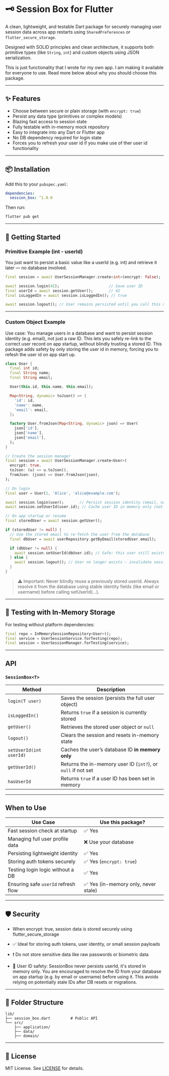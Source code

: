 <!--
This README describes the package. If you publish this package to pub.dev,
this README's contents appear on the landing page for your package.

For information about how to write a good package README, see the guide for
[writing package pages](https://dart.dev/tools/pub/writing-package-pages).

For general information about developing packages, see the Dart guide for
[creating packages](https://dart.dev/guides/libraries/create-packages)
and the Flutter guide for
[developing packages and plugins](https://flutter.dev/to/develop-packages).
-->

# 🗝️ Session Box for Flutter

A clean, lightweight, and testable Dart package for securely managing user session data across app restarts using `SharedPreferences` or `flutter_secure_storage`.

Designed with SOLID principles and clean architecture, it supports both primitive types (like `String`, `int`) and custom objects using JSON serialization.

This is just functionality that I wrote for my own app. I am making it available for everyone to use. Read more below about why you should choose this package.

---

## ✨ Features

- Choose between secure or plain storage (with `encrypt: true`)
- Persist any data type (primitives or complex models)
- Blazing fast access to session state
- Fully testable with in-memory mock repository
- Easy to integrate into any Dart or Flutter app
- No DB dependency required for login state
- Forces you to refresh your user id if you make use of ther user id functionality

---

## 📦 Installation

Add this to your `pubspec.yaml`:

```yaml
dependencies:
  session_box: ^1.0.0
```

Then run:

```bash
flutter pub get
```

---

## 🚀 Getting Started

### Primitive Example (int - userId)

You just want to persist a basic value like a userId (e.g. int) and retrieve it later — no database involved.

```dart
final session = await UserSessionManager.create<int>(encrypt: false);

await session.login(42);                      // Save user ID
final userId = await session.getUser();       // 42
final isLoggedIn = await session.isLoggedIn(); // true

await session.logout(); // User remains persisted until you call this method.
```

---

### Custom Object Example

Use case: You manage users in a database and want to persist session identity (e.g. email), not just a raw ID. This lets you safely re-link to the correct user record on app startup, without blindly trusting a stored ID. This package adds safety by only storing the user id in memory, forcing you to refesh the user id on app start up.

```dart
class User {
  final int id;
  final String name;
  final String email;

  User(this.id, this.name, this.email);

  Map<String, dynamic> toJson() => {
    'id': id,
    'name': name,
    'email': email,
  };

  factory User.fromJson(Map<String, dynamic> json) => User(
    json['id'],
    json['name'],
    json['email'],
  );
}

// Create the session manager
final session = await UserSessionManager.create<User>(
  encrypt: true,
  toJson: (u) => u.toJson(),
  fromJson: (json) => User.fromJson(json),
);

// On login
final user = User(1, 'Alice', 'alice@example.com');

await session.login(user);       // Persist session identity (email, name)
await session.setUserId(user.id); // Cache user ID in memory only (not persisted)

// On app startup or resume
final storedUser = await session.getUser();

if (storedUser != null) {
  // Use the stored email to re-fetch the user from the database
  final dbUser = await userRepository.getByEmail(storedUser.email);

  if (dbUser != null) {
    await session.setUserId(dbUser.id); // Safe: this user still exists
  } else {
    await session.logout(); // User no longer exists — invalidate session
  }
}
```
> ⚠️ Important: Never blindly reuse a previously stored userId. Always resolve it from the database using stable identity fields (like email or username) before calling setUserId(...).

---

## 🧪 Testing with In-Memory Storage

For testing without platform dependencies:

```dart
final repo = InMemorySessionRepository<User>();
final service = UserSessionService.forTesting(repo);
final session = UserSessionManager.forTesting(service);
```

---

## API

### `SessionBox<T>`

| Method                  | Description                                                  |
| ----------------------- | ------------------------------------------------------------ |
| `login(T user)`         | Saves the session (persists the full user object)            |
| `isLoggedIn()`          | Returns `true` if a session is currently stored              |
| `getUser()`             | Retrieves the stored user object or `null`                   |
| `logout()`              | Clears the session and resets in-memory state                |
| `setUserId(int userId)` | Caches the user’s database ID **in memory only**             |
| `getUserId()`           | Returns the in-memory user ID (`int?`), or `null` if not set |
| `hasUserId`             | Returns `true` if a user ID has been set in memory           |



---

## When to Use

| Use Case                            | Use this package?                   |
| ----------------------------------- | ----------------------------------- |
| Fast session check at startup       | ✅ Yes                               |
| Managing full user profile data     | ❌ Use your database                 |
| Persisting lightweight identity     | ✅ Yes                               |
| Storing auth tokens securely        | ✅ Yes (`encrypt: true`)             |
| Testing login logic without a DB    | ✅ Yes                               |
| Ensuring safe `userId` refresh flow | ✅ Yes (in-memory only, never stale) |


---

## 🛡️ Security

- When encrypt: true, session data is stored securely using flutter_secure_storage

- ✅ Ideal for storing auth tokens, user identity, or small session payloads

- ❗ Do not store sensitive data like raw passwords or biometric data

- 🧠 User ID safety:
SessionBox never persists userId, it's stored in memory only.
You are encouraged to resolve the ID from your database on app startup (e.g. by email or username) before using it.
This avoids relying on potentially stale IDs after DB resets or migrations.



---

## 📂 Folder Structure

```
lib/
├── session_box.dart         # Public API
└── src/
    ├── application/
    ├── data/
    ├── domain/
```

---

## 📜 License

MIT License. See [LICENSE](LICENSE) for details.
